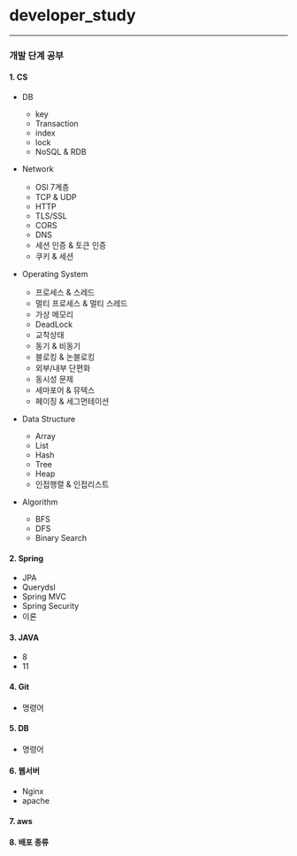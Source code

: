 # developer_study
----
### 개발 단계 공부

#### 1. CS
+ DB
  - key
  - Transaction
  - index
  - lock
  - NoSQL & RDB
 
    
+ Network
    - OSl 7계층
    - TCP & UDP
    - HTTP
    - TLS/SSL
    - CORS
    - DNS
    - 세션 인증 & 토큰 인증
    - 쿠키 & 세션
 
      
+ Operating System
    - 프로세스 & 스레드
    - 멀티 프로세스 & 멀티 스레드
    - 가상 메모리
    - DeadLock
    - 교착상태
    - 동기 & 비동기
    - 블로킹 & 논블로킹
    - 외부/내부 단편화
    - 동시성 문제
    - 세마포어 & 뮤텍스
    - 페이징 & 세그먼테이션
 
      
+ Data Structure
    - Array
    - List
    - Hash
    - Tree
    - Heap
    - 인접행렬 & 인접리스트

+ Algorithm
    - BFS
    - DFS
    - Binary Search
      

#### 2. Spring
  - JPA
  - Querydsl
  - Spring MVC
  - Spring Security
  - 이론
      

#### 3. JAVA
  - 8
  - 11
      

#### 4. Git
  - 명령어
      
      
#### 5. DB
  - 명령어
      

#### 6. 웹서버
  - Nginx
  - apache


#### 7. aws


#### 8. 배포 종류


  
  
